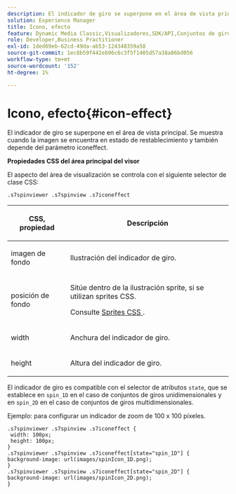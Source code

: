 ```yaml
---
description: El indicador de giro se superpone en el área de vista principal. Se muestra cuando la imagen se encuentra en estado de restablecimiento y también depende del parámetro iconeffect.
solution: Experience Manager
title: Icono, efecto
feature: Dynamic Media Classic,Visualizadores,SDK/API,Conjuntos de giros
role: Developer,Business Practitioner
exl-id: 1ded69eb-62cd-49da-ab53-124348359a58
source-git-commit: 1ec8b59f442eb96c6c3f5f1405d57a38a86bd056
workflow-type: tm+mt
source-wordcount: '152'
ht-degree: 1%

---
```


# Icono, efecto{#icon-effect}

El indicador de giro se superpone en el área de vista principal. Se muestra cuando la imagen se encuentra en estado de restablecimiento y también depende del parámetro iconeffect.

<!--<a id="section_061E550C1C1D4DB2BD663A898895B38C"></a>-->

**Propiedades CSS del área principal del visor**

El aspecto del área de visualización se controla con el siguiente selector de clase CSS:

```
.s7spinviewer .s7spinview .s7iconeffect
```

<table id="table_94EE3F5BBE4547C0B4943471CEE7EDE4"> 
 <thead> 
  <tr> 
   <th colname="col1" class="entry"> <p> CSS, propiedad </p> </th> 
   <th colname="col2" class="entry"> <p>Descripción </p> </th> 
  </tr> 
 </thead>
 <tbody> 
  <tr> 
   <td colname="col1"> <p> <span class="codeph"> imagen de fondo  </span> </p> </td> 
   <td colname="col2"> <p> Ilustración del indicador de giro. </p> </td> 
  </tr> 
  <tr> 
   <td colname="col1"> <p> <span class="codeph"> posición de fondo  </span> </p> </td> 
   <td colname="col2"> <p> Sitúe dentro de la ilustración sprite, si se utilizan sprites CSS. </p> <p>Consulte <a href="../../../c-html5-s7-aem-asset-viewers/c-html5-spin-viewer-about/c-html5-spin-viewer-customizingviewer/c-html5-spin-viewer-customizingviewer.md#section-b671c70acf284cb0aea678c2d2e4babc" format="dita" scope="local"> Sprites CSS </a>. </p> </td> 
  </tr> 
  <tr> 
   <td colname="col1"> <p> <span class="codeph"> width </span> </p> </td> 
   <td colname="col2"> <p>Anchura del indicador de giro. </p> </td> 
  </tr> 
  <tr> 
   <td colname="col1"> <p> <span class="codeph"> height </span> </p> </td> 
   <td colname="col2"> <p>Altura del indicador de giro. </p> </td> 
  </tr> 
 </tbody> 
</table>

El indicador de giro es compatible con el selector de atributos `state`, que se establece en `spin_1D` en el caso de conjuntos de giros unidimensionales y en `spin_2D` en el caso de conjuntos de giros multidimensionales.

Ejemplo: para configurar un indicador de zoom de 100 x 100 píxeles.

```
.s7spinviewer .s7spinview .s7iconeffect { 
 width: 100px; 
 height: 100px; 
} 
.s7spinviewer .s7spinview .s7iconeffect[state="spin_1D"] { 
background-image: url(images/spinIcon_1D.png); 
} 
.s7spinviewer .s7spinview .s7iconeffect[state="spin_2D"] { 
background-image: url(images/spinIcon_2D.png); 
}
```
